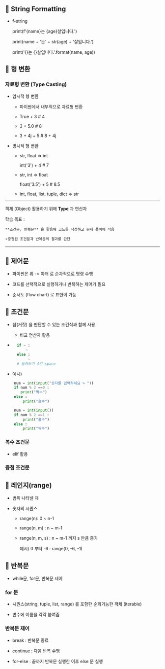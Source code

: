 
## 🎈 String Formatting

- f-string
    
    print(f'{name}는 {age}살입니다.')

    print(name + '는' + str(age) + '살입니다.')

    print('{}는 {}살입니다.'.format(name, age))

## 🎈 형 변환

### 자료형 변환 (Type Casting)

- 암시적 형 변환
    
    - 파이썬에서 내부적으로 자료형 변환

    - True + 3  # 4

    - 3 + 5.0  # 8

    - 3 + 4j + 5  # 8 + 4j

- 명시적 형 변환

    - str, float => int
        
        int('3') + 4  # 7
    
    - str, int => float

        float('3.5') + 5  # 8.5
    
    - int, float, list, tuple, dict => str

---

객체 (Object) 활용하기 위해 **Type** 과 연산자

학습 목표 :  
    
    **조건문, 반복문** 을 활용해 코드를 작성하고 문제 풀이에 적용

    ⭐중첩된 조건문과 반복문의 결과를 판단

---

## 🎈 제어문

- 파이썬은 위 -> 아래 로 순차적으로 명령 수행

- 코드를 선택적으로 실행하거나 반복하는 제어가 필요

- 순서도 (flow chart) 로 표현이 가능

## 🎈 조건문

- 참(거짓) 을 판단할 수 있는 조건식과 함께 사용
    
    - 비교 연산자 활용

- ``` python
    if ~ :
        ~
    else :
         ~
    # 들여쓰기 4칸 space

- 예시) 
```python
    num = int(input("숫자를 입력하세요 > "))
    if num % 2 ==0 :
       print("짝수")
    else :
        print("홀수")
```
```python
    num = int(input())
    if num % 2 ==1 :
        print("홀수")
    else :
        print("짝수")
```

### 복수 조건문

- elif 활용

### 중첩 조건문

## 🎈 레인지(range)

- 범위 나타낼 때

- 숫자의 시퀀스
    
    - range(n): 0 ~ n-1 

    - range(n, m) : n ~ m-1

    - range(n, m, s) : n ~ m-1 까지 s 만큼 증가

        예시) 0 부터 -6 : range(0, -6, -1)

## 🎈 반복문

- while문, for문, 반복문 제어

### for 문

- 시퀀스(string, tuple, list, range) 를 포함한 순회가능한 객체 (iterable)

- 변수에 이름을 각각 붙여줌

### 반복문 제어

- break : 반복문 종료

- continue : 다음 반복 수행

- for-else : 끝까지 반복문 실행한 이후 else 문 실행
